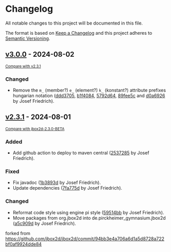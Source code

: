 # Changelog

All notable changes to this project will be documented in this file.

The format is based on [Keep a Changelog](http://keepachangelog.com/en/1.0.0/)
and this project adheres to [Semantic Versioning](http://semver.org/spec/v2.0.0.html).

## [v3.0.0](https://github.com/engine-pi/jbox2d/releases/tag/v3.0.0) - 2024-08-02

<small>[Compare with v2.3.1](https://github.com/engine-pi/jbox2d/compare/v2.3.1...v3.0.0)</small>

### Changed

- Remove the `m_` (member?) `e_` (element?) `k_` (konstant?) attribute prefixes hungarian notation ([ddd3705](ddd3705893772e2cbad370c601e8c3dcf66dd577),
  [b1f4084](b1f408448543bc0a2232695cf5e3439814e6b18b),
  [5792d64](5792d640ed8f32843709894a919917fe47fe3e70),
  [89fee5c](89fee5c75e48577efe20153eda19a37b280cb42f) and
  [d0a6926](d0a6926adc41a4cc0743cbea1f14ca24b37037f9) by Josef Friedrich).

## [v2.3.1](https://github.com/engine-pi/jbox2d/releases/tag/v2.3.1) - 2024-08-01

<small>[Compare with jbox2d-2.3.0-BETA](https://github.com/engine-pi/jbox2d/compare/jbox2d-2.3.0-BETA...v2.3.1)</small>

### Added

- Add github action to deploy to maven central ([2537285](https://github.com/engine-pi/jbox2d/commit/253728551e60a8bc9759933f7aeddbfec9668827) by Josef Friedrich).

### Fixed

- Fix javadoc ([1b3893d](1b3893dbab0c3fa005c10c09df1b4129854e4367) by Josef Friedrich).
- Update dependencies ([7fa775d](7fa775d624f68ab498f1853201c4dcee4ace6376) by Josef Friedrich).

### Changed

- Reformat code style using engine pi style ([59514bb](59514bbfbbee67bfa80255bb4289f647ad77dc85) by Josef Friedrich).
- Move packages from org.jbox2d into de.pirckheimer_gymnasium.jbox2d ([a5c909d](a5c909de2b24a70fec1ef2bcb949aa5da36feb6c) by Josef Friedrich).

forked from https://github.com/jbox2d/jbox2d/commit/94bb3e4a706a6d1a5d8728a722bf0af9924dde84
